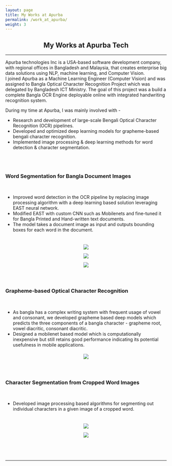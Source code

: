 ```yaml
---
layout: page
title: My Works at Apurba
permalink: /work_at_apurba/
weight: 3
---
```

<div align="center">
<h2><b>My Works</b> at Apurba Tech</h2>
</div>
<hr/>
<h7 style="text-align: justify;">Apurba technologies Inc is a USA-based software development company, with regional offices in Bangladesh and Malaysia, that creates enterprise big data solutions using NLP, machine learning, and Computer Vision.
</h7>
<br/>
<h7 style="text-align: justify;">I joined Apurba as a Machine Learning Engineer (Computer Vision) and was assigned to Bangla Optical Character Recognition Project which was delegated by Bangladesh ICT Ministry. The goal of this project was a build a complete Bangla OCR Engine deployable online with integrated handwriting recognition system.
</h7>
<br/>

During my time at Apurba, I was mainly involved with -
<br/>
<ul>
  <li>Research and development of large-scale Bengali Optical Character Recognition (OCR) pipelines.</li>
  <li>Developed and optimized deep learning models for grapheme-based bengali character recognition.</li>
  <li>Implemented image processing & deep learning methods for word detection & character segmentation.</li>
</ul>


<br/>
<br/>

<!-- <left_right>
<span><h3 align="left"><b>Publications</b></h3></span>
<span>{% include elements/button_nt.html link="https://orcid.org/0000-0001-8246-632X" text="ORCID Profile" %}</span>
</left_right>
<div class="row">
{% include research/timeline.html %}
</div>

<br/>
<br/> -->

<h3 align="left"><b>Word Segmentation for Bangla Document Images</b></h3>
<br/>

<ul>
  <li>Improved word detection in the OCR pipeline by replacing image processing algorithm with a deep learning based solution leveraging EAST neural network.</li>
  <li>Modified EAST with custom CNN such as Mobilenets and fine-tuned it for Bangla Printed and Hand-written text documents.</li>
  <li>The model takes a document image as input and outputs bounding boxes for each word in the document.</li><br/>
</ul>

<div class="row" style="justify-content:center;align-items:center;">
  <div class="column" align="center">
    <img src="https://zahid58.github.io/images/work/apurba/inputoutput.jpg" hspace="6" vspace="6">
  </div>
  <div class="column" align="center">
    <img src="https://zahid58.github.io/images/work/apurba/east.jpg" hspace="6" vspace="6">
  </div>
    <div class="column" align="center">
    <img src="https://zahid58.github.io/images/work/apurba/output.jpg" hspace="6" vspace="6">
  </div>
</div>

<br/>
<br/>

<h3 align="left"><b>Grapheme-based Optical Character Recognition</b></h3>
<br/>

<ul>
  <li>As bangla has a complex writing system with frequent usage of vowel and consonant, we developed grapheme based deep models which predicts the three components of a bangla character - grapheme root, vowel diacritic, consonant diacritic.</li>
  <li>Designed a mobilenet based model which is computationally inexpensive but still retains good performance indicating its potential usefulness in mobile applications.
  <br/>
</ul>

<div class="row" style="justify-content:center;align-items:center;">
  <div class="column" align="center">
    <img src="https://zahid58.github.io/images/work/apurba/grapheme.jpg" hspace="6" vspace="6">
  </div>
</div>

<br/>
<br/>

<h3 align="left"><b>Character Segmentation from Cropped Word Images</b></h3>
<br/>

<ul>
  <li>Developed image processing based algorithms for segmenting out individual characters in a given image of a cropped word.</li>
  <br/>
</ul>

<div class="row" style="justify-content:center;align-items:center;">
  <div class="column" align="center">
    <img src="https://zahid58.github.io/images/work/apurba/charseg2.jpg" hspace="6" vspace="6">
  </div>
    <div class="column" align="center">
    <img src="https://zahid58.github.io/images/work/apurba/charseg.jpg" hspace="6" vspace="6">
  </div>
</div>

<br/>
<br/>

<br/>
<hr/>